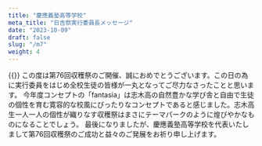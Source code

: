 ```yaml
---
title: "慶應義塾高等学校"
meta_title: "日吉祭実行委員長メッセージ"
date: "2023-10-09"
draft: false
slug: "/m7"
weight: 4
---
```

{{<bolder text = "第74回日吉祭実行委員長 山本秀人">}}
この度は第76回収穫祭のご開催、誠におめでとうございます。この日の為に実行委員をはじめ全校生徒の皆様が一丸となってご尽力なさったことと思います。
今年度コンセプトの「fantasia」は志木高の自然豊かな学び舎と自由で生徒の個性を育む寛容的な校風にぴったりなコンセプトであると感じました。志木高生一人一人の個性が織りなす収穫祭はまさにテーマパークのように煌びやかなものになることでしょう。
最後になりましたが、慶應義塾高等学校を代表いたしまして第76回収穫祭のご成功と益々のご発展をお祈り申し上げます。

